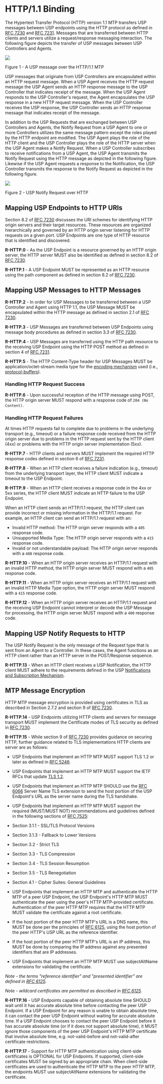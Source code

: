 <!-- Reference Links -->
[1]:	https://www.broadband-forum.org/technical/download/TR-181_Issue-2_Amendment-12.pdf "TR-181 Issue 2 Device Data Model for TR-069"
[2]: https://www.broadband-forum.org/technical/download/TR-069.pdf	"TR-069 Amendment 6	CPE WAN Management Protocol"
[3]:	https://www.broadband-forum.org/technical/download/TR-106_Amendment-8.pdf "TR-106 Amendment 8	Data Model Template for TR-069 Enabled Devices"
[4]:	https://tools.ietf.org/html/rfc7228 "RFC 7228	Terminology for Constrained-Node Networks"
[5]:	https://tools.ietf.org/html/rfc2136	"RFC 2136 Dynamic Updates in the Domain Name System"
[6]:	https://tools.ietf.org/html/rfc3007	"RFC 3007 Secure Domain Name System Dynamic Update"
[7]:	https://tools.ietf.org/html/rfc6763	"RFC 6763 DNS-Based Service Discovery"
[8]:	https://tools.ietf.org/html/rfc6762	"RFC 6752 Multicast DNS"
[9]:	https://tools.ietf.org/html/rfc7252	"RFC 7252 The Constrained Application Protocol (CoAP)"
[10]:	https://tools.ietf.org/html/rfc7390	"RFC 7390 Group Communication for the Constrained Application Protocol (CoAP)"
[11]:	https://tools.ietf.org/html/rfc4033	"RFC 4033 DNS Security Introduction and Requirements"
[12]:	https://developers.google.com/protocol-buffers/docs/proto3 "Protocol Buffers v3	Protocol Buffers Mechanism for Serializing Structured Data Version 3"
[13]: https://tools.ietf.org/html/rfc7230 "Hypertext Transfer Protocol (HTTP/1.1): Message Syntax and Routing"
[14]: https://tools.ietf.org/html/rfc7231
[Conventions]: https://www.ietf.org/rfc/rfc2119.txt "Key words for use in RFCs to Indicate Requirement Levels"

# HTTP/1.1 Binding

The Hypertext Transfer Protocol (HTTP) version 1.1 MTP transfers USP messages between USP endpoints using the HTTP protocol as defined in [RFC 7230][13] and [RFC 7231][14]. Messages that are transferred between HTTP clients and servers utilize a request/response messaging interaction. The following figure depicts the transfer of USP messages between USP Controllers and Agents.

<img src="usp-message-over-http.png" />

Figure 1 - A USP message over the HTTP/1.1 MTP

USP messages that originate from USP Controllers are encapsulated within an HTTP request message. When a USP Agent receives the HTTP request message the USP Agent sends an HTTP response message to the USP Controller that indicates receipt of the message. When the USP Agent responds to the USP Controller's request, the Agent encapsulates the USP response in a new HTTP request message. When the USP Controller receives the USP response, the USP Controller sends an HTTP response message that indicates receipt of the message.

In addition to the USP Requests that are exchanged between USP Controllers and Agents, the Notify Request from a USP Agent to one or more Controllers utilizes the same message pattern except the roles played by the HTTP endpoint are modified. The USP Agent plays the role of the HTTP client and the USP Controller plays the role of the HTTP server when the USP Agent makes a Notify Request. When a USP Controller subscribes to receive notifications from a USP Agent, the USP Agent transmits the Notify Request using the HTTP message as depicted in the following figure. Likewise if the USP Agent requests a response to the Notification, the USP Controller transmits the response to the Notify Request as depicted in the following figure.

<img src="./usp-notify-over-http.png" />

Figure 2 - USP Notify Request over HTTP

## Mapping USP Endpoints to HTTP URIs

Section 8.2 of [RFC 7230][13] discusses the URI schemes for identifying HTTP origin servers and their target resources.  These resources are organized hierarchically and governed by an HTTP origin server listening for HTTP requests on a given port. USP Endpoints are one type of HTTP resource that is identified and discovered.

**R-HTTP.0** - As the USP Endpoint is a resource governed by an HTTP origin server, the HTTP server MUST also be identified as defined in section 8.2 of [RFC 7230][13].

**R-HTTP.1** - A USP Endpoint MUST be represented as an HTTP resource using the path component as defined in section 8.2 of [RFC 7230][13].

## Mapping USP Messages to HTTP Messages

**R-HTTP.2** - In order for USP Messages to be transferred between a USP Controller and Agent using HTTP 1.1, the USP Message MUST be encapsulated within the HTTP message as defined in section 2.1 of [RFC 7230][13].

**R-HTTP.3** - USP Messages are transferred between USP Endpoints using message body procedures as defined in section 3.3 of [RFC 7230][13].

**R-HTTP.4** - USP Messages are transferred using the HTTP path resource to the receiving USP Endpoint using the HTTP POST method as defined in section 4 of [RFC 7231][14].

**R-HTTP.5** - The HTTP Content-Type header for USP Messages MUST be application/octet-stream media type for the [encoding mechanism](/encoding/) used (i.e., [protocol-buffers][12]).

### Handling HTTP Request Success

**R-HTTP.6** - Upon successful reception of the HTTP message using POST, the HTTP origin server MUST respond with a response code of `204 (No Content)`.

### Handling HTTP Request Failures

At times HTTP requests fail to complete due to problems in the underlying transport (e.g., timeout) or a failure response code received from the HTTP origin server due to problems in the HTTP request sent by the HTTP client (4xx) or problems with the HTTP origin server implementation (5xx).

**R-HTTP.7** - HTTP clients and servers MUST implement the required HTTP response codes defined in section 6 of [RFC 7231][14].

**R-HTTP.8** - When an HTTP client receives a failure indication (e.g., timeout) from the underlying transport layer, the HTTP client MUST indicate a timeout to the USP Endpoint.

**R-HTTP.9** - When an HTTP client receives a response code in the 4xx or 5xx series, the HTTP client MUST indicate an HTTP failure to the USP Endpoint.

When an HTTP client sends an HTTP/1.1 request, the HTTP client can provide incorrect or missing information in the HTTP/1.1 request. For example, an HTTP client can send an HTTP/1.1 request with an:

*	Invalid HTTP method: The HTTP origin server responds with a `405` response code.
*	Unsupported Media Type: The HTTP origin server responds with a `415` response code.
*	Invalid or not understandable payload: The HTTP origin server responds with a `400` response code.

**R-HTTP.10** - When an HTTP origin server receives an HTTP/1.1 request with an invalid HTTP method, the HTTP origin server MUST respond with a `405` response code.

**R-HTTP.11** - When an HTTP origin server receives an HTTP/1.1 request with an invalid HTTP Media Type option, the HTTP origin server MUST respond with a `415` response code.

**R-HTTP.12** - When an HTTP origin server receives an HTTP/1.1 request and the receiving USP Endpoint cannot interpret or decode the USP Message for processing, the HTTP origin server MUST respond with a `400` response code.

## Mapping USP Notify Requests to HTTP

The USP Notify Request is the only message of the Request type that is sent from an Agent to a Controller. In these cases, the Agent functions as an HTTP client rather than an HTTP server in the POST/Response sequence.

**R-HTTP.13** - When an HTTP client receives a USP Notification, the HTTP client MUST adhere to the requirements defined in the USP [Notifications and Subscription Mechanism](/messages/#notify).

## MTP Message Encryption

HTTP MTP message encryption is provided using certificates in TLS as described in Section 2.7.2 and section 9 of [RFC 7230][13].

**R-HTTP.14** - USP Endpoints utilizing HTTP clients and servers for message transport MUST implement the Certificate modes of TLS security as defined in [RFC 7230][13].

**R-HTTP.15** - While section 9 of [RFC 7230][13] provides guidance on securing HTTP, further guidance related to TLS implementations HTTP clients are server are as follows:

*	USP Endpoints that implement an HTTP MTP MUST support TLS 1.2 or later as defined in [RFC 5246](https://tools.ietf.org/html/rfc5246).
*	USP Endpoints that implement an HTTP MTP MUST support the IETF RFCs that update [TLS 1.2](https://tools.ietf.org/html/rfc5246).
*	USP Endpoints that implement an HTTP MTP SHOULD use the [RFC 6066](https://tools.ietf.org/html/rfc6066) Server Name TLS extension to send the host portion of the USP Endpoint's URL as the server name during the TLS handshake.
*	USP Endpoints that implement an HTTP MTP MUST support the required (MUST/MUST NOT) recommendations and guidelines defined in the following sections of [RFC 7525](https://tools.ietf.org/html/rfc7525):
  *	Section 3.1.1 - SSL/TLS Protocol Versions

  *	Section 3.1.3 - Fallback to Lower Versions

  *	Section 3.2 - Strict TLS

  *	Section 3.3 - TLS Compression

  *	Section 3.4 - TLS Session Resumption

  *	Section 3.5 - TLS Renegotiation

  *	Section 4.1 - Cipher Suites: General Guidelines

*	USP Endpoints that implement an HTTP MTP and authenticate the HTTP MTP of a peer USP Endpoint, the USP Endpoint's HTTP MTP MUST authenticate the peer using the peer's HTTP MTP-provided certificate.  Authentication of the peer HTTP MTP requires that the HTTP MTP MUST validate the certificate against a root certificate.

  *	If the host portion of the peer HTTP MTP's URL is a DNS name, this MUST be done per the principles of [RFC 6125](https://tools.ietf.org/html/rfc6125), using the host portion of the peer HTTP's USP URL as the reference identifier.

  *	If the host portion of the peer HTTP MTP's URL is an IP address, this MUST be done by comparing the IP address against any presented identifiers that are IP addresses.

* USP Endpoints that implement an HTTP MTP MUST use subjectAltName extensions for validating the certificate.

*Note - the terms "reference identifier" and "presented identifier" are defined in [RFC 6125](https://tools.ietf.org/html/rfc6125).*

*Note - wildcard certificates are permitted as described in [RFC 6125](https://tools.ietf.org/html/rfc6125).*

**R-HTTP.16** - USP Endpoints capable of obtaining absolute time SHOULD wait until it has accurate absolute time before contacting the peer USP Endpoint.  If a USP Endpoint for any reason is unable to obtain absolute time, it can contact the peer USP Endpoint without waiting for accurate absolute time.  If a USP Endpoint chooses to contact the peer USP Endpoint before it has accurate absolute time (or if it does not support absolute time), it MUST ignore those components of the peer USP Endpoint's HTTP MTP certificate that involve absolute time, e.g. not-valid-before and not-valid-after certificate restrictions.

**R-HTTP.17** -	Support for HTTP MTP authentication using client-side certificates is OPTIONAL for USP Endpoints.  If supported, client-side certificates MUST be signed by an appropriate chain.  When client-side certificates are used to authenticate the HTTP MTP to the peer HTTP MTP, the endpoints MUST use subjectAltName extensions for validating the certificate.
